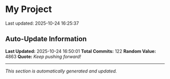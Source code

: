 # My Project


Last updated: 2025-10-24 16:25:37


























































































































## Auto-Update Information

**Last Updated:** 2025-10-24 16:50:01
**Total Commits:** 122
**Random Value:** 4863
**Quote:** _Keep pushing forward!_

---
_This section is automatically generated and updated._